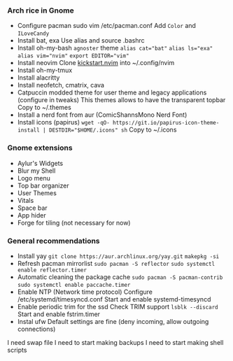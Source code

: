 ### Arch rice in Gnome
- Configure pacman
    sudo vim /etc/pacman.conf
    Add `Color` and `ILoveCandy`
- Install bat, exa
    Use alias and source .bashrc
- Install oh-my-bash
    `agnoster` theme
    `alias cat="bat"`
    `alias ls="exa"`
    `alias vim="nvim"`
    `export EDITOR="vim"`
- Install neovim 
    Clone [kickstart.nvim](https://github.com/Parz1val02/kickstart.nvim) into ~/.config/nvim
- Install oh-my-tmux
- Install alacritty
- Install neofetch, cmatrix, cava
- Catpuccin modded theme for user theme and legacy applications (configure in tweaks)
    This themes allows to have the transparent topbar 
    Copy to ~/.themes 
- Install a nerd font from aur (ComicShannsMono Nerd Font)
- Install icons (papirus)
    `wget -qO- https://git.io/papirus-icon-theme-install | DESTDIR="$HOME/.icons" sh`
    Copy to ~/.icons
### Gnome extensions
- Aylur's Widgets
- Blur my Shell
- Logo menu
- Top bar organizer
- User Themes
- Vitals
- Space bar
- App hider
- Forge for tiling (not necessary for now)
### General recommendations
- Install yay
    `git clone https://aur.archlinux.org/yay.git`
    `makepkg -si`
- Refresh pacman mirrorlist
    `sudo pacman -S reflector`
    `sudo systemctl enable reflector.timer`
- Automatic cleaning the package cache
    `sudo pacman -S pacman-contrib`
    `sudo systemctl enable paccache.timer`
- Enable NTP (Network time protocol)
    Configure /etc/systemd/timesyncd.conf
    Start and enable systemd-timesyncd
- Enable periodic trim for the ssd
    Check TRIM support
	`lsblk --discard`
    Start and enable fstrim.timer
- Instal ufw
    Default settings are fine (deny incoming, allow outgoing connections)

I need swap file
I need to start making backups
I need to start making shell scripts

